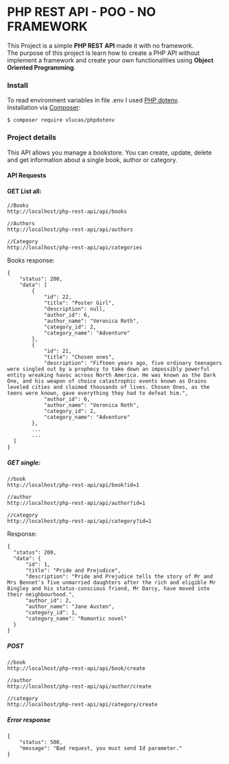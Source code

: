 # PHP REST API - POO - NO FRAMEWORK

This Project is a simple **PHP REST API** made it with no framework.<br>
The purpose of this project is learn how to create a PHP API without implement a framework and create your own functionalities using **Object Oriented Programming**.
<br>

### Install

To read environment variables in file .env I used [PHP dotenv](https://github.com/vlucas/phpdotenv). <br> 
Installation via [Composer](https://getcomposer.org/):

```
$ composer require vlucas/phpdotenv
```

### Project details

This API allows you manage a bookstore. You can create, update, delete and get information about a single book, author or category.

#### API Requests

#### GET List all:
```
//Books
http://localhost/php-rest-api/api/books

//Authors
http://localhost/php-rest-api/api/authors

//Category
http://localhost/php-rest-api/api/categories
```
Books response:

```
{
    "status": 200,
    "data": [
        {
            "id": 22,
            "title": "Poster Girl",
            "description": null,
            "author_id": 6,
            "author_name": "Veronica Roth",
            "category_id": 2,
            "category_name": "Adventure"
        },
        {
            "id": 21,
            "title": "Chosen ones",
            "description": "Fifteen years ago, five ordinary teenagers were singled out by a prophecy to take down an impossibly powerful entity wreaking havoc across North America. He was known as the Dark One, and his weapon of choice catastrophic events known as Drains leveled cities and claimed thousands of lives. Chosen Ones, as the teens were known, gave everything they had to defeat him.",
            "author_id": 6,
            "author_name": "Veronica Roth",
            "category_id": 2,
            "category_name": "Adventure"
        },
        ...
        ...
  ]
}
```

##### GET single:
```
//book
http://localhost/php-rest-api/api/book?id=1

//author
http://localhost/php-rest-api/api/author?id=1

//category
http://localhost/php-rest-api/api/category?id=1

```
Response:

```
{
  "status": 200,
  "data": {
      "id": 1,
      "title": "Pride and Prejudice",
      "description": "Pride and Prejudice tells the story of Mr and Mrs Bennet's five unmarried daughters after the rich and eligible Mr Bingley and his status-conscious friend, Mr Darcy, have moved into their neighbourhood.",
      "author_id": 2,
      "author_name": "Jane Austen",
      "category_id": 1,
      "category_name": "Romantic novel"
  }
}  
```
##### POST
```
//book
http://localhost/php-rest-api/api/book/create

//author
http://localhost/php-rest-api/api/author/create

//category
http://localhost/php-rest-api/api/category/create

```

##### Error response

```
{
    "status": 500,
    "message": "Bad request, you must send Id parameter."
}
```









